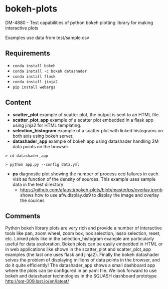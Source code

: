 # bokeh-plots

DM-4880 - Test capabilities of python bokeh plotting library for making interactive plots

Examples use data from test/sample.csv 

## Requirements

* `conda install bokeh`
* `conda install -c bokeh datashader`
* `conda install flask`
* `conda install jinja2`
* `pip install webargs`
 
## Content

- **scatter_plot** example of scatter plot, the output is sent to an HTML file.
- **scatter_plot_app** example of a scatter plot embedded in a flask app using jinja2 for HTML templating.
- **selection_histogram** example of a scatter plot with linked histograms on both axis using bokeh server.
- **datashader_app** example of bokeh app using datashader handling 2M data points on the browser.

`> cd datashader_app` 

`> python app.py --config data.yml`

- **ps** diagnostic plot showing the number of process ccd failures in each visit as function of the density of sources. This example uses sample data in the test directory
  - https://github.com/afausti/bokeh-plots/blob/master/ps/overlay.ipynb shows how to use afw.display.ds9 to display the image and overlay the sources

## Comments

Python bokeh library plots are very rich and provide a number of interactive tools like pan, zoom wheel, zoom box, box selection, lasso selection, reset, etc. Linked plots like in the selection_histogram example are particularly useful for data exploration. Bokeh plots can be easily embedded in HTML or in web applications like shown in the scatter_plot and scatter_plot_app examples (the last one uses flask and jinja2). Finally the bokeh datashader solves the problem of displaying millions of data points in the browser, and do it quite efficiently! The datashader_app shows a small dashboard app where the plots can be configured in an yaml file. We look forward to use bokeh and datashader technologies in the SQUASH dashboard prototype http://sqr-009.lsst.io/en/latest/

